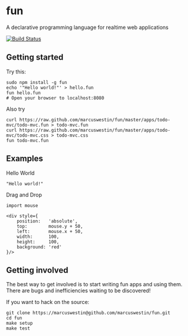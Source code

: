 fun
===
A declarative programming language for realtime web applications

[![Build Status](https://secure.travis-ci.org/marcuswestin/fun.png?branch=master)](http://travis-ci.org/marcuswestin/fun)

Getting started
----------------------
Try this:

	sudo npm install -g fun
	echo '"Hello world!"' > hello.fun
	fun hello.fun
	# Open your browser to localhost:8080

Also try

	curl https://raw.github.com/marcuswestin/fun/master/apps/todo-mvc/todo-mvc.fun > todo-mvc.fun
	curl https://raw.github.com/marcuswestin/fun/master/apps/todo-mvc/todo-mvc.css > todo-mvc.css
	fun todo-mvc.fun

Examples
--------
Hello World

	"Hello world!"

Drag and Drop

	import mouse
	
	<div style={
		position:   'absolute',
		top:        mouse.y + 50,
		left:       mouse.x + 50,
		width:      100,
		height:     100,
		background: 'red'
	}/>

Getting involved
----------------
The best way to get involved is to start writing fun apps and using them. There are bugs and inefficiencies waiting to be discovered!

If you want to hack on the source:

	git clone https://marcuswestin@github.com/marcuswestin/fun.git
	cd fun
	make setup
	make test
